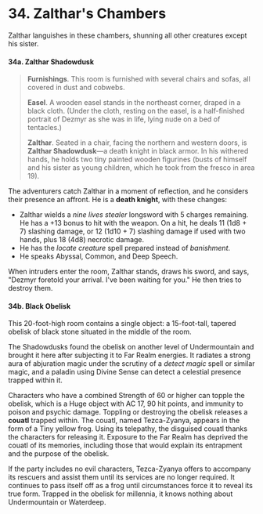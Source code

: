 # 34. Zalthar's Chambers

Zalthar languishes in these chambers, shunning all other creatures except his sister.

#### 34a. Zalthar Shadowdusk

>**Furnishings**. This room is furnished with several chairs and sofas, all covered in dust and cobwebs.
>
>**Easel**. A wooden easel stands in the northeast corner, draped in a black cloth. (Under the cloth, resting on the easel, is a half-finished portrait of Dezmyr as she was in life, lying nude on a bed of tentacles.)
>
>**Zalthar**. Seated in a chair, facing the northern and western doors, is **Zalthar Shadowdusk**—a death knight in black armor. In his withered hands, he holds two tiny painted wooden figurines (busts of himself and his sister as young children, which he took from the fresco in area 19).
>

The adventurers catch Zalthar in a moment of reflection, and he considers their presence an affront. He is a **death knight**, with these changes:

- Zalthar wields a *nine lives stealer* longsword with 5 charges remaining. He has a +13 bonus to hit with the weapon. On a hit, he deals 11 (1d8 + 7) slashing damage, or 12 (1d10 + 7) slashing damage if used with two hands, plus 18 (4d8) necrotic damage.
- He has the *locate creature* spell prepared instead of *banishment*.
- He speaks Abyssal, Common, and Deep Speech.

When intruders enter the room, Zalthar stands, draws his sword, and says, "Dezmyr foretold your arrival. I've been waiting for you." He then tries to destroy them.

#### 34b. Black Obelisk

This 20-foot-high room contains a single object: a 15-foot-tall, tapered obelisk of black stone situated in the middle of the room.

The Shadowdusks found the obelisk on another level of Undermountain and brought it here after subjecting it to Far Realm energies. It radiates a strong aura of abjuration magic under the scrutiny of a *detect magic* spell or similar magic, and a paladin using Divine Sense can detect a celestial presence trapped within it.

Characters who have a combined Strength of 60 or higher can topple the obelisk, which is a Huge object with AC 17, 90 hit points, and immunity to poison and psychic damage. Toppling or destroying the obelisk releases a **couatl** trapped within. The couatl, named Tezca-Zyanya, appears in the form of a Tiny yellow frog. Using its telepathy, the disguised couatl thanks the characters for releasing it. Exposure to the Far Realm has deprived the couatl of its memories, including those that would explain its entrapment and the purpose of the obelisk.

If the party includes no evil characters, Tezca-Zyanya offers to accompany its rescuers and assist them until its services are no longer required. It continues to pass itself off as a frog until circumstances force it to reveal its true form. Trapped in the obelisk for millennia, it knows nothing about Undermountain or Waterdeep.